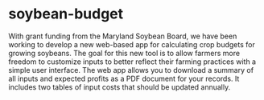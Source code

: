 # soybean-budget
With grant funding from the Maryland Soybean Board, we have been working to develop a new web-based app for calculating crop budgets for growing soybeans. The goal for this new tool is to allow farmers more freedom to customize inputs to better reflect their farming practices with a simple user interface. The web app allows you to download a summary of all inputs and expected profits as a PDF document for your records. It includes two tables of input costs that should be updated annually.
